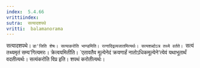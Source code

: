 ```yaml
---
index:  5.4.66
vrittiindex: 
sutra:  सत्यादशपथे
vritti:  balamanorama 
---
```


सत्यादशपथे। `डा'जिति शेषः। सत्याकरोति भाण्डमिति। रत्नादिद्रव्यजातमित्यर्थः। सत्यशब्दोऽत्र तथ्ये वर्तते। `सत्यं तथ्यमृतं सम्य'गित्यमरः। क्रेत्वयमितीति। `एतावतैव मूल्येनेदं क्रयणार्हं नातोऽधिकमूल्येने'त्येवं यथाभूतार्थं वदतीत्यर्थः। सत्यंकरोति विप्र इति। शपथं करोतीत्यर्थः। 

